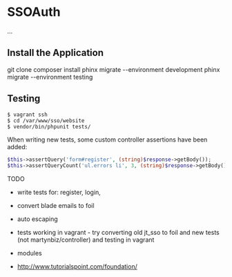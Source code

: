 # SSOAuth

...

## Install the Application ##

git clone
composer install
phinx migrate --environment development
phinx migrate --environment testing

## Testing ##

```
$ vagrant ssh
$ cd /var/www/sso/website
$ vendor/bin/phpunit tests/
```

When writing new tests, some custom controller assertions have been added:

```php
$this->assertQuery('form#register', (string)$response->getBody());
$this->assertQueryCount('ul.errors li', 3, (string)$response->getBody());
```

TODO

* write tests for: register, login,
* convert blade emails to foil
* auto escaping
* tests working in vagrant - try converting old jt_sso to foil and new tests (not martynbiz/controller) and testing in vagrant

* modules
* http://www.tutorialspoint.com/foundation/
